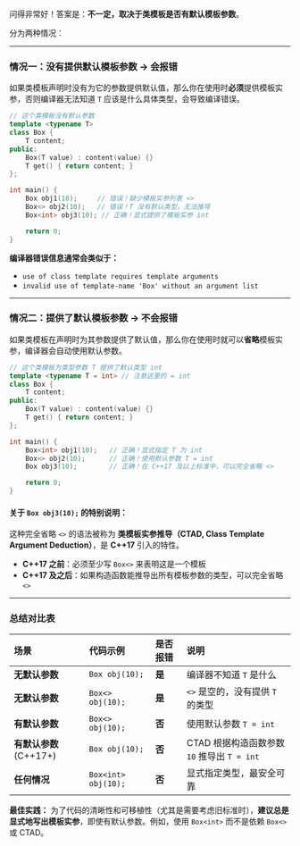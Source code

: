 问得非常好！答案是：**不一定，取决于类模板是否有默认模板参数**。

分为两种情况：

---

### 情况一：没有提供默认模板参数 → **会报错**

如果类模板声明时没有为它的参数提供默认值，那么你在使用时**必须**提供模板实参，否则编译器无法知道 `T` 应该是什么具体类型，会导致编译错误。

```cpp
// 这个类模板没有默认参数
template <typename T>
class Box {
    T content;
public:
    Box(T value) : content(value) {}
    T get() { return content; }
};

int main() {
    Box obj1(10);     // 错误！缺少模板实参列表 <>
    Box<> obj2(10);   // 错误！T 没有默认类型，无法推导
    Box<int> obj3(10); // 正确！显式提供了模板实参 int

    return 0;
}
```

**编译器错误信息通常会类似于：**
- `use of class template requires template arguments`
- `invalid use of template-name 'Box' without an argument list`

---

### 情况二：提供了默认模板参数 → **不会报错**

如果类模板在声明时为其参数提供了默认值，那么你在使用时就可以**省略**模板实参，编译器会自动使用默认参数。

```cpp
// 这个类模板为类型参数 T 提供了默认类型 int
template <typename T = int> // 注意这里的 = int
class Box {
    T content;
public:
    Box(T value) : content(value) {}
    T get() { return content; }
};

int main() {
    Box<int> obj1(10);   // 正确！显式指定 T 为 int
    Box<> obj2(10);      // 正确！使用默认参数 T = int
    Box obj3(10);        // 正确！在 C++17 及以上标准中，可以完全省略 <>

    return 0;
}
```

#### 关于 `Box obj3(10);` 的特别说明：

这种完全省略 `<>` 的语法被称为 **类模板实参推导（CTAD, Class Template Argument Deduction）**，是 **C++17** 引入的特性。

- **C++17 之前**：必须至少写 `Box<>` 来表明这是一个模板
- **C++17 及之后**：如果构造函数能推导出所有模板参数的类型，可以完全省略 `<>`

---

### 总结对比表

| 场景                    | 代码示例            | 是否报错 | 说明                                        |
| :---------------------- | :------------------ | :------- | :------------------------------------------ |
| **无默认参数**          | `Box obj(10);`      | **是**   | 编译器不知道 `T` 是什么                     |
| **无默认参数**          | `Box<> obj(10);`    | **是**   | `<>` 是空的，没有提供 `T` 的类型            |
| **有默认参数**          | `Box<> obj(10);`    | **否**   | 使用默认参数 `T = int`                      |
| **有默认参数** (C++17+) | `Box obj(10);`      | **否**   | CTAD 根据构造函数参数 `10` 推导出 `T = int` |
| **任何情况**            | `Box<int> obj(10);` | **否**   | 显式指定类型，最安全可靠                    |

**最佳实践：**
为了代码的清晰性和可移植性（尤其是需要考虑旧标准时），**建议总是显式地写出模板实参**，即使有默认参数。例如，使用 `Box<int>` 而不是依赖 `Box<>` 或 CTAD。